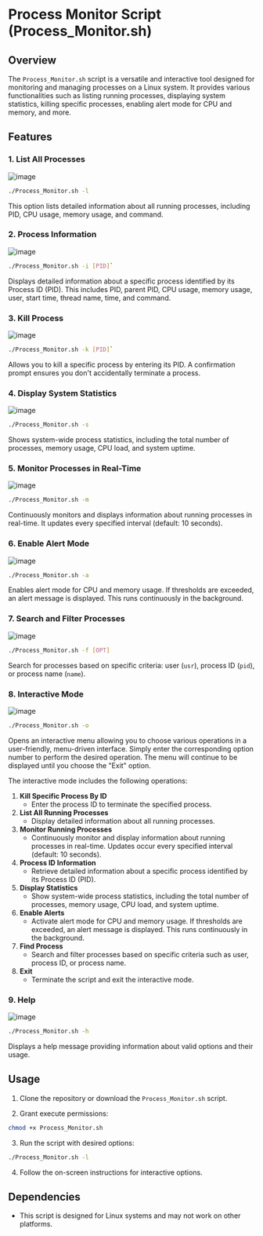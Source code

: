 # Process Monitor Script (Process_Monitor.sh)

## Overview

The `Process_Monitor.sh` script is a versatile and interactive tool designed for monitoring and managing processes on a Linux system. It provides various functionalities such as listing running processes, displaying system statistics, killing specific processes, enabling alert mode for CPU and memory, and more.

## Features

### 1. List All Processes
![image](https://github.com/t0ti20/Bash_Scripting/assets/61616031/09571009-2292-4d55-8c95-8edb9133f1bb)
```BASH
./Process_Monitor.sh -l
```

This option lists detailed information about all running processes, including PID, CPU usage, memory usage, and command.

### 2. Process Information
![image](https://github.com/t0ti20/Bash_Scripting/assets/61616031/63e4fe71-d105-4847-ad2d-404e9d381873)

```BASH
./Process_Monitor.sh -i [PID]`
```

Displays detailed information about a specific process identified by its Process ID (PID). This includes PID, parent PID, CPU usage, memory usage, user, start time, thread name, time, and command.

### 3. Kill Process
![image](https://github.com/t0ti20/Bash_Scripting/assets/61616031/bdcb16fc-8ea4-4721-8e53-c98dbe9ccaf2)

```BASH
./Process_Monitor.sh -k [PID]`
```

Allows you to kill a specific process by entering its PID. A confirmation prompt ensures you don't accidentally terminate a process.

### 4. Display System Statistics
![image](https://github.com/t0ti20/Bash_Scripting/assets/61616031/e07a363b-182d-4bd5-9962-929f90aa7a4f)
```BASH
./Process_Monitor.sh -s
```

Shows system-wide process statistics, including the total number of processes, memory usage, CPU load, and system uptime.

### 5. Monitor Processes in Real-Time
![image](https://github.com/t0ti20/Bash_Scripting/assets/61616031/288d234f-1c72-4532-98c8-50e7c1122281)
```BASH
./Process_Monitor.sh -m
```

Continuously monitors and displays information about running processes in real-time. It updates every specified interval (default: 10 seconds).

### 6. Enable Alert Mode
![image](https://github.com/t0ti20/Bash_Scripting/assets/61616031/99667e59-929c-4784-9d50-2327b6bdf2f1)
```BASH
./Process_Monitor.sh -a
```

Enables alert mode for CPU and memory usage. If thresholds are exceeded, an alert message is displayed. This runs continuously in the background.

### 7. Search and Filter Processes
![image](https://github.com/t0ti20/Bash_Scripting/assets/61616031/35825d6d-f0c0-4374-8e3f-86ef2b85dfa5)
```BASH
./Process_Monitor.sh -f [OPT]
```

Search for processes based on specific criteria: user (`usr`), process ID (`pid`), or process name (`name`).

### 8. Interactive Mode
![image](https://github.com/t0ti20/Bash_Scripting/assets/61616031/e59b74cb-ec66-4ac3-aadd-96f9f63753f0)
```BASH
./Process_Monitor.sh -o
```

Opens an interactive menu allowing you to choose various operations in a user-friendly, menu-driven interface. Simply enter the corresponding option number to perform the desired operation. The menu will continue to be displayed until you choose the "Exit" option.

The interactive mode includes the following operations:

1. **Kill Specific Process By ID**
    - Enter the process ID to terminate the specified process.
2. **List All Running Processes**
    - Display detailed information about all running processes.
3. **Monitor Running Processes**
    - Continuously monitor and display information about running processes in real-time. Updates occur every specified interval (default: 10 seconds).
4. **Process ID Information**
    - Retrieve detailed information about a specific process identified by its Process ID (PID).
5. **Display Statistics**
    - Show system-wide process statistics, including the total number of processes, memory usage, CPU load, and system uptime.
6. **Enable Alerts**
    - Activate alert mode for CPU and memory usage. If thresholds are exceeded, an alert message is displayed. This runs continuously in the background.
7. **Find Process**
    - Search and filter processes based on specific criteria such as user, process ID, or process name.
8. **Exit**
    - Terminate the script and exit the interactive mode.

### 9. Help
![image](https://github.com/t0ti20/Bash_Scripting/assets/61616031/a1f4dda9-981f-4e2f-8c84-572239d94653)
```BASH
./Process_Monitor.sh -h
```

Displays a help message providing information about valid options and their usage.

## Usage

1. Clone the repository or download the `Process_Monitor.sh` script.

3. Grant execute permissions:

```BASH
chmod +x Process_Monitor.sh
```

3. Run the script with desired options:

```BASH
./Process_Monitor.sh -l
```

4. Follow the on-screen instructions for interactive options.

## Dependencies

- This script is designed for Linux systems and may not work on other platforms.
